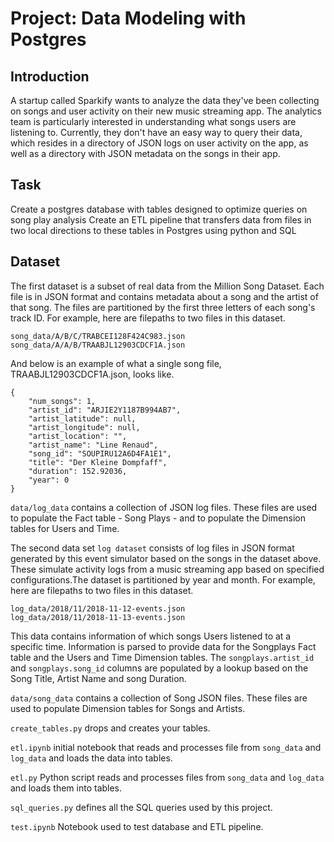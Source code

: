 # Project: Data Modeling with Postgres
## Introduction

A startup called Sparkify wants to analyze the data they've been collecting on songs and user activity on their new music streaming app. The analytics team is particularly interested in understanding what songs users are listening to. Currently, they don't have an easy way to query their data, which resides in a directory of JSON logs on user activity on the app, as well as a directory with JSON metadata on the songs in their app.

## Task

Create a postgres database with tables designed to optimize queries on song play analysis
Create an ETL pipeline that transfers data from files in two local directions to these tables in Postgres using python and SQL

## Dataset

The first dataset is a subset of real data from the Million Song Dataset. Each file is in JSON format and contains metadata about a song and the artist of that song. The files are partitioned by the first three letters of each song's track ID. For example, here are filepaths to two files in this dataset.

```
song_data/A/B/C/TRABCEI128F424C983.json
song_data/A/A/B/TRAABJL12903CDCF1A.json
```

And below is an example of what a single song file, TRAABJL12903CDCF1A.json, looks like.

```
{
    "num_songs": 1,
    "artist_id": "ARJIE2Y1187B994AB7",
    "artist_latitude": null,
    "artist_longitude": null,
    "artist_location": "",
    "artist_name": "Line Renaud",
    "song_id": "SOUPIRU12A6D4FA1E1",
    "title": "Der Kleine Dompfaff",
    "duration": 152.92036,
    "year": 0
}
```
`data/log_data` contains a collection of JSON log files. These files are used to populate the Fact table - Song Plays - and to populate the Dimension tables for Users and Time.


The second data set `log dataset` consists of log files in JSON format generated by this event simulator based on the songs in the dataset above. These simulate activity logs from a music streaming app based on specified configurations.The dataset is partitioned by year and month. For example, here are filepaths to two files in this dataset.

```
log_data/2018/11/2018-11-12-events.json
log_data/2018/11/2018-11-13-events.json
```

This data contains information of which songs Users listened to at a specific time. Information is parsed to provide data for the Songplays Fact table and the Users and Time Dimension tables. The ```songplays.artist_id``` and ```songplays.song_id``` columns are populated by a lookup based on the Song Title, Artist Name and song Duration.

`data/song_data` contains a collection of Song JSON files. These files are used to populate Dimension tables for Songs and Artists.
 
 `create_tables.py` drops and creates your tables.

`etl.ipynb` initial notebook that reads and processes file from `song_data` and `log_data` and loads the data into tables. 

`etl.py` Python script reads and processes files from `song_data` and `log_data` and loads them into tables.

`sql_queries.py` defines all the SQL queries used by this project.

`test.ipynb` Notebook used to test database and ETL pipeline.